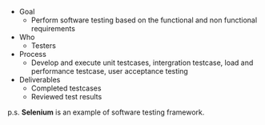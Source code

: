 - Goal
	- Perform software testing based on the functional and non functional requirements
- Who
	- Testers
- Process
	- Develop and execute unit testcases, intergration testcase, load and performance testcase, user acceptance testing
- Deliverables
	- Completed testcases
	- Reviewed test results

p.s. **Selenium** is an example of software testing framework.